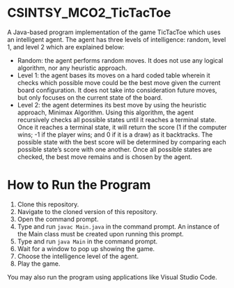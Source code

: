 # CSINTSY_MCO2_TicTacToe

A Java-based program implementation of the game TicTacToe which uses an intelligent agent. The agent has three levels of intelligence: random, level 1, and level 2 which are explained below:
- Random: the agent performs random moves. It does not use any logical algorithm, nor any heuristic approach.
- Level 1: the agent bases its moves on a hard coded table wherein it checks which possible move could be the best move given the current board configuration. It does not take into consideration future moves, but only focuses on the current state of the board.
- Level 2: the agent determines its best move by using the heuristic approach, Minimax Algorithm. Using this algorithm, the agent recursively checks all possible states until it reaches a terminal state. Once it reaches a terminal state, it will return the score (1 if the computer wins; -1 if the player wins; and 0 if it is a draw) as it backtracks. The possible state with the best score will be determined by comparing each possible state’s score with one another. Once all possible states are checked, the best move remains and is chosen by the agent.

# How to Run the Program
1. Clone this repository.
2. Navigate to the cloned version of this repository.
3. Open the command prompt.
4. Type and run `javac Main.java` in the command prompt. An instance of the Main class must be created upon running this prompt.
5. Type and run `java Main` in the command prompt. 
6. Wait for a window to pop up showing the game.
7. Choose the intelligence level of the agent.
8. Play the game.

You may also run the program using applications like Visual Studio Code.
